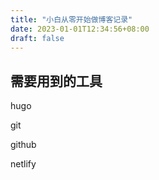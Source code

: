 ```yaml
---
title: "小白从零开始做博客记录"
date: 2023-01-01T12:34:56+08:00
draft: false
---
```


## 需要用到的工具

hugo

git

github

netlify

